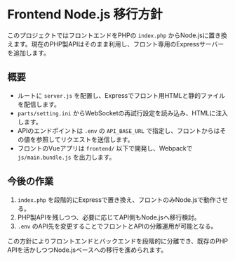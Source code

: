 # Frontend Node.js 移行方針

このプロジェクトではフロントエンドをPHPの `index.php` からNode.jsに置き換えます。現在のPHP製APIはそのまま利用し、フロント専用のExpressサーバーを追加します。

## 概要
- ルートに `server.js` を配置し、Expressでフロント用HTMLと静的ファイルを配信します。
- `parts/setting.ini` からWebSocketの再試行設定を読み込み、HTMLに注入します。
- APIのエンドポイントは `.env` の `API_BASE_URL` で指定し、フロントからはその値を参照してリクエストを送信します。
- フロントのVueアプリは `frontend/` 以下で開発し、Webpackで `js/main.bundle.js` を出力します。

## 今後の作業
1. `index.php` を段階的にExpressで置き換え、フロントのみNode.jsで動作させる。
2. PHP製APIを残しつつ、必要に応じてAPI側もNode.jsへ移行検討。
3. `.env` のAPI先を変更することでフロントとAPIの分離運用が可能となる。

この方針によりフロントエンドとバックエンドを段階的に分離でき、既存のPHP APIを活かしつつNode.jsベースへの移行を進められます。
